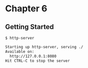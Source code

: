 # Chapter 6

## Getting Started

```sh
$ http-server

Starting up http-server, serving ./
Available on:
  http://127.0.0.1:8080
Hit CTRL-C to stop the server
```
